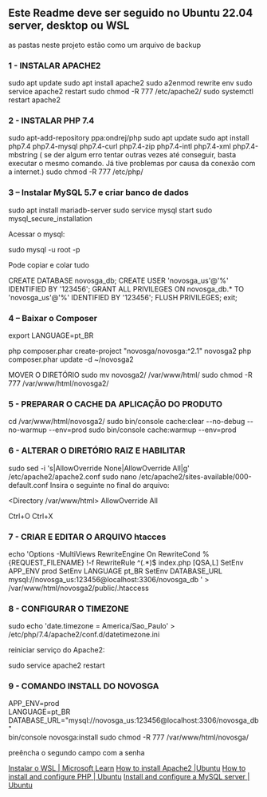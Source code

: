 ## Este Readme deve ser seguido no Ubuntu 22.04 server, desktop ou WSL

as pastas neste projeto estão como um arquivo de backup 


### 1 - INSTALAR APACHE2

sudo apt update
sudo apt install apache2
sudo a2enmod rewrite env
sudo service apache2 restart
sudo chmod -R 777 /etc/apache2/
sudo systemctl restart apache2

### 2 - INSTALAR PHP 7.4

sudo apt-add-repository ppa:ondrej/php
sudo apt update
sudo apt install php7.4 php7.4-mysql php7.4-curl php7.4-zip php7.4-intl php7.4-xml php7.4-mbstring ( se der algum erro tentar outras vezes até conseguir, basta executar o mesmo comando. Já tive problemas por causa da conexão com a internet.)
sudo chmod -R 777 /etc/php/

### 3 – Instalar MySQL 5.7 e criar banco de dados

sudo apt install mariadb-server
sudo service mysql start
sudo mysql_secure_installation

Acessar o mysql:

sudo mysql -u root -p

Pode copiar e colar tudo 

CREATE DATABASE novosga_db;
CREATE USER 'novosga_us'@'%' IDENTIFIED BY '123456';
GRANT ALL PRIVILEGES ON novosga_db.* TO 'novosga_us'@'%' IDENTIFIED BY '123456';
FLUSH PRIVILEGES;
exit;

### 4 – Baixar o Composer
export LANGUAGE=pt_BR

php composer.phar create-project "novosga/novosga:^2.1" novosga2
php composer.phar update -d ~/novosga2

MOVER O DIRETÓRIO 
sudo mv novosga2/ /var/www/html/ 
sudo chmod -R 777 /var/www/html/novosga2/


### 5 - PREPARAR O CACHE DA APLICAÇÃO DO PRODUTO 
cd /var/www/html/novosga2/ 
sudo bin/console cache:clear --no-debug --no-warmup --env=prod
sudo bin/console cache:warmup --env=prod


### 6 - ALTERAR O DIRETÓRIO RAIZ E HABILITAR 
sudo sed -i 's|AllowOverride None|AllowOverride All|g' /etc/apache2/apache2.conf
sudo nano /etc/apache2/sites-available/000-default.conf
Insira o seguinte no final do arquivo:

<Directory /var/www/html>
AllowOverride All
</Directory>

Ctrl+O 
Ctrl+X 

### 7 - CRIAR E EDITAR O ARQUIVO htacces 

echo 'Options -MultiViews
RewriteEngine On
RewriteCond %{REQUEST_FILENAME} !-f
RewriteRule ^(.*)$ index.php [QSA,L]
SetEnv APP_ENV prod
SetEnv LANGUAGE pt_BR
SetEnv DATABASE_URL mysql://novosga_us:123456@localhost:3306/novosga_db
' > /var/www/html/novosga2/public/.htaccess



### 8 - CONFIGURAR O TIMEZONE 

sudo echo 'date.timezone = America/Sao_Paulo' > /etc/php/7.4/apache2/conf.d/datetimezone.ini

reiniciar serviço do Apache2:

sudo service apache2 restart


### 9 - COMANDO INSTALL DO NOVOSGA 

APP_ENV=prod \
LANGUAGE=pt_BR \
DATABASE_URL="mysql://novosga_us:123456@localhost:3306/novosga_db" \
bin/console novosga:install
sudo chmod -R 777 /var/www/html/novosga/

preêncha o segundo campo com a senha 



[Instalar o WSL | Microsoft Learn](https://learn.microsoft.com/pt-br/windows/wsl/install)
[How to install Apache2 |Ubuntu](https://ubuntu.com/server/docs/how-to-install-apache2)
[How to install and configure PHP | Ubuntu](https://ubuntu.com/server/docs/how-to-install-and-configure-php)
[Install and configure a MySQL server | Ubuntu](https://ubuntu.com/server/docs/install-and-configure-a-mysql-server)




